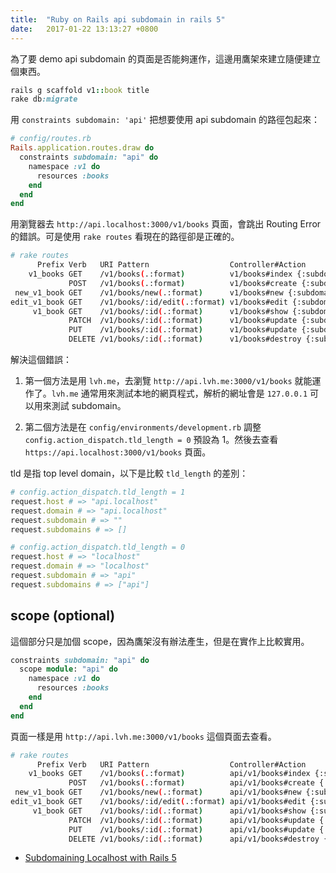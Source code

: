 ```yaml
---
title:  "Ruby on Rails api subdomain in rails 5"
date:   2017-01-22 13:13:27 +0800
---
```


為了要 demo api subdomain 的頁面是否能夠運作，這邊用鷹架來建立隨便建立個東西。

```ruby
rails g scaffold v1::book title
rake db:migrate
```

用 `constraints subdomain: 'api'` 把想要使用 api subdomain 的路徑包起來：

```ruby
# config/routes.rb
Rails.application.routes.draw do
  constraints subdomain: "api" do
    namespace :v1 do
      resources :books
    end
  end
end
```

<!--excerpt-->


用瀏覽器去 `http://api.localhost:3000/v1/books` 頁面，會跳出 Routing Error 的錯誤。可是使用 `rake routes` 看現在的路徑卻是正確的。

```sh
# rake routes
      Prefix Verb   URI Pattern                  Controller#Action
    v1_books GET    /v1/books(.:format)          v1/books#index {:subdomain=>"api"}
             POST   /v1/books(.:format)          v1/books#create {:subdomain=>"api"}
 new_v1_book GET    /v1/books/new(.:format)      v1/books#new {:subdomain=>"api"}
edit_v1_book GET    /v1/books/:id/edit(.:format) v1/books#edit {:subdomain=>"api"}
     v1_book GET    /v1/books/:id(.:format)      v1/books#show {:subdomain=>"api"}
             PATCH  /v1/books/:id(.:format)      v1/books#update {:subdomain=>"api"}
             PUT    /v1/books/:id(.:format)      v1/books#update {:subdomain=>"api"}
             DELETE /v1/books/:id(.:format)      v1/books#destroy {:subdomain=>"api"}
```

解決這個錯誤：

1. 第一個方法是用 `lvh.me`，去瀏覽 `http://api.lvh.me:3000/v1/books` 就能運作了。`lvh.me` 通常用來測試本地的網頁程式，解析的網址會是 `127.0.0.1` 可以用來測試 subdomain。

2. 第二個方法是在 `config/environments/development.rb` 調整 `config.action_dispatch.tld_length = 0` 預設為 1。然後去查看 `https://api.localhost:3000/v1/books` 頁面。

tld 是指 top level domain，以下是比較 `tld_length` 的差別：

```ruby
# config.action_dispatch.tld_length = 1
request.host # => "api.localhost"
request.domain # => "api.localhost"
request.subdomain # => ""
request.subdomains # => []

# config.action_dispatch.tld_length = 0
request.host # => "localhost"
request.domain # => "localhost"
request.subdomain # => "api"
request.subdomains # => ["api"]
```

## scope (optional)

這個部分只是加個 scope，因為鷹架沒有辦法產生，但是在實作上比較實用。

```ruby
constraints subdomain: "api" do
  scope module: "api" do
    namespace :v1 do
      resources :books
    end
  end
end
```

頁面一樣是用 `http://api.lvh.me:3000/v1/books` 這個頁面去查看。

```sh
# rake routes
      Prefix Verb   URI Pattern                  Controller#Action
    v1_books GET    /v1/books(.:format)          api/v1/books#index {:subdomain=>"api"}
             POST   /v1/books(.:format)          api/v1/books#create {:subdomain=>"api"}
 new_v1_book GET    /v1/books/new(.:format)      api/v1/books#new {:subdomain=>"api"}
edit_v1_book GET    /v1/books/:id/edit(.:format) api/v1/books#edit {:subdomain=>"api"}
     v1_book GET    /v1/books/:id(.:format)      api/v1/books#show {:subdomain=>"api"}
             PATCH  /v1/books/:id(.:format)      api/v1/books#update {:subdomain=>"api"}
             PUT    /v1/books/:id(.:format)      api/v1/books#update {:subdomain=>"api"}
             DELETE /v1/books/:id(.:format)      api/v1/books#destroy {:subdomain=>"api"}
```

- [Subdomaining Localhost with Rails 5](https://gist.github.com/indiesquidge/b836647f851179589765)
